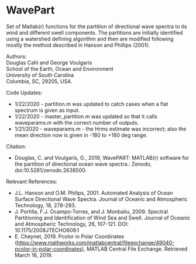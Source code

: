 # WavePart

Set of Matlab(r) functions for the partition of directional wave spectra to its wind and different swell components. The partitions are initially identified using a watershed defining algorithm  and then are modified following mostly the method described in Hanson and Phillips (2001).

Authors:  
  Douglas Cahl and George Voulgaris  
  School of the Earth, Ocean and Environment  
  University of South Carolina  
  Columbia, SC, 29205, USA.  
  
Code Updates:
  -  1/22/2020 - partition.m was updated to catch cases when a flat spectrum is given as input.
  -  1/22/2020 - master_partition.m was updated so that it calls waveparams.m with the correct number of outputs.
  -  1/21/2020 - waveparams.m - the Hrms estimate was incorrect; also the mean direction now is given in -180 to +180 deg range.
  
Citation:  
   -  Douglas, C. and Voulgaris, G., 2019, WavePART: MATLAB(r) software for the partition of directional ocean wave spectra.: Zenodo, doi:10.5281/zenodo.2638500. 

Relevant References:  
   -  J.L. Hanson and O.M. Philips, 2001. Automated Analysis of Ocean Surface Directional  Wave Spectra. Journal of Oceanic and Atmospheric Technology, 18, 278-293.   
   -  J. Portilla, F.J. Ocampo-Torres, and J. Monbaliu, 2009. Spectral Partitioning and Identification of Wind Sea and Swell.  Journal of Oceanic and Atmospheric Technology, 26, 107-121. DOI: 10.1175/2008JTECHO609.1   
   -  E. Cheynet, 2019. Pcolor in Polar Coordinates (https://www.mathworks.com/matlabcentral/fileexchange/49040-pcolor-in-polar-coordinates), MATLAB Central File Exchange. Retrieved March 16, 2019.  
